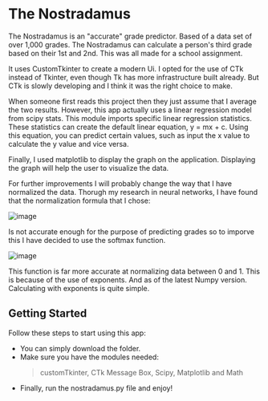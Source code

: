 # The Nostradamus
The Nostradamus is an "accurate" grade predictor. Based of a data set of over 1,000 grades. The Nostradamus can calculate a person's third grade based on their 1st and 2nd. This was all made for a school assignment. 

It uses CustomTkinter to create a modern Ui. I opted for the use of CTk instead of Tkinter, even though Tk has more infrastructure built already. But CTk is slowly developing and I think it was the right choice to make. 

When someone first reads this project then they just assume that I average the two results. However, this app actually uses a linear regression model from scipy stats. This module imports specific linear regression statistics. These statistics can create the default linear equation, y = mx + c. Using this equation, you can predict certain values, such as input the x value to calculate the y value and vice versa. 

Finally, I used matplotlib to display the graph on the application. Displaying the graph will help the user to visualize the data.

For further improvements I will probably change the way that I have normalized the data. Thorugh my research in neural networks, I have found that the normalization formula that I chose:

![image](https://github.com/AntiAntiexe/grade-predictor/assets/117411246/a5c5368b-b89f-4891-ab74-ddafc01edb1a)

Is not accurate enough for the purpose of predicting grades so to imporve this I have decided to use the softmax function. 

![image](https://github.com/AntiAntiexe/grade-predictor/assets/117411246/58dcd82a-fc2b-49bd-b9f3-cddba2e2dd0d)

This function is far more accurate at normalizing data between 0 and 1. This is because of the use of exponents. And as of the latest Numpy version. Calculating with exponents is quite simple.

## Getting Started
Follow these steps to start using this app:
- You can simply download the folder.
- Make sure you have the modules needed:
  > customTkinter,
  > CTk Message Box,
  > Scipy,
  > Matplotlib and
  > Math
- Finally, run the nostradamus.py file and enjoy!

